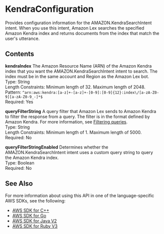 # KendraConfiguration<a name="API_KendraConfiguration"></a>

Provides configuration information for the AMAZON\.KendraSearchIntent intent\. When you use this intent, Amazon Lex searches the specified Amazon Kendra index and returns documents from the index that match the user's utterance\.

## Contents<a name="API_KendraConfiguration_Contents"></a>

 **kendraIndex**   <a name="lexv2-Type-KendraConfiguration-kendraIndex"></a>
The Amazon Resource Name \(ARN\) of the Amazon Kendra index that you want the AMAZON\.KendraSearchIntent intent to search\. The index must be in the same account and Region as the Amazon Lex bot\.  
Type: String  
Length Constraints: Minimum length of 32\. Maximum length of 2048\.  
Pattern: `^arn:aws:kendra:[a-z]+-[a-z]+-[0-9]:[0-9]{12}:index\/[a-zA-Z0-9][a-zA-Z0-9_-]*$`   
Required: Yes

 **queryFilterString**   <a name="lexv2-Type-KendraConfiguration-queryFilterString"></a>
A query filter that Amazon Lex sends to Amazon Kendra to filter the response from a query\. The filter is in the format defined by Amazon Kendra\. For more information, see [Filtering queries](https://docs.aws.amazon.com/kendra/latest/dg/filtering.html)\.  
Type: String  
Length Constraints: Minimum length of 1\. Maximum length of 5000\.  
Required: No

 **queryFilterStringEnabled**   <a name="lexv2-Type-KendraConfiguration-queryFilterStringEnabled"></a>
Determines whether the AMAZON\.KendraSearchIntent intent uses a custom query string to query the Amazon Kendra index\.  
Type: Boolean  
Required: No

## See Also<a name="API_KendraConfiguration_SeeAlso"></a>

For more information about using this API in one of the language\-specific AWS SDKs, see the following:
+  [AWS SDK for C\+\+](https://docs.aws.amazon.com/goto/SdkForCpp/models.lex.v2-2020-08-07/KendraConfiguration) 
+  [AWS SDK for Go](https://docs.aws.amazon.com/goto/SdkForGoV1/models.lex.v2-2020-08-07/KendraConfiguration) 
+  [AWS SDK for Java V2](https://docs.aws.amazon.com/goto/SdkForJavaV2/models.lex.v2-2020-08-07/KendraConfiguration) 
+  [AWS SDK for Ruby V3](https://docs.aws.amazon.com/goto/SdkForRubyV3/models.lex.v2-2020-08-07/KendraConfiguration) 